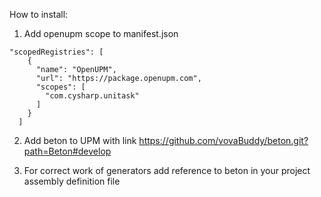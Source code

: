 How to install:
1. Add openupm scope to manifest.json
```
"scopedRegistries": [ 
    {
      "name": "OpenUPM",
      "url": "https://package.openupm.com",
      "scopes": [
        "com.cysharp.unitask"
      ]
    }
  ]
```

2. Add beton to UPM with link
  https://github.com/vovaBuddy/beton.git?path=Beton#develop


3. For correct work of generators add reference to beton in your project assembly definition file
